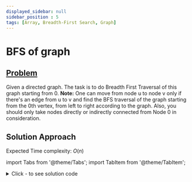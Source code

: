 ```yaml
---
displayed_sidebar: null
sidebar_position : 5
tags: [Array, Breadth-First Search, Graph]
---
```


# BFS of graph

## [Problem](https://practice.geeksforgeeks.org/problems/bfs-traversal-of-graph/1)

Given a directed graph. The task is to do Breadth First Traversal of this graph starting from 0.
<strong>Note:</strong>  One can move from node u to node v only if there's an edge from u to v and find the BFS traversal of the graph starting from the 0th vertex, from left to right according to the graph. Also, you should only take nodes directly or indirectly connected from Node 0 in consideration.


## Solution Approach

Expected Time complexity: $O(n)$

import Tabs from '@theme/Tabs';
import TabItem from '@theme/TabItem';

<details><summary>Click - to see solution code</summary>

<Tabs>
<TabItem value="cpp" label="C++">

```cpp
class Solution {
   public:
    vector<int> bfsOfGraph(int V, vector<int> adj[]) {
        vector<int> ans;
        vector<int> vis(V);
        deque<int> q;
        q.push_back(0);
        while (q.size()) {
            int cur = q.front();
            q.pop_front();
            if (vis[cur]) continue;
            ans.push_back(cur);
            vis[cur] = 1;
            for (auto nbr : adj[cur]) {
                q.push_back(nbr);
            }
        }
        return ans;
    }
};

```
</TabItem>
</Tabs>

</details>
